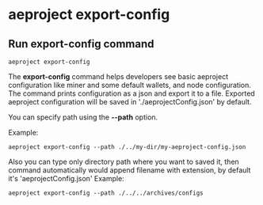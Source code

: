 # aeproject export-config

## Run export-config command

```text
aeproject export-config 
```

The **export-config** command helps developers see basic aeproject configuration like miner and some default wallets, and node configuration. The command prints configuration as a json and export it to a file. Exported aeproject configuration will be saved in './aeprojectConfig.json' by default.

You can specify path using the **--path** option.

Example:

```text
aeproject export-config --path ./../my-dir/my-aeproject-config.json
```

Also you can type only directory path where you want to saved it, then command automatically would append filename with extension, by default it's 'aeprojectConfig.json'
Example:

```text
aeproject export-config --path ./../../archives/configs
```